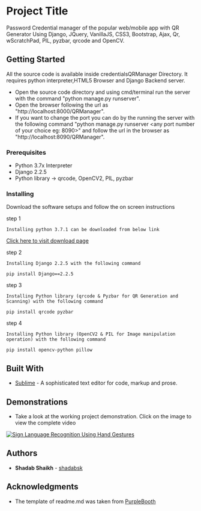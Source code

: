 # Project Title
Password Credential manager of the popular web/mobile app with QR Generator Using Django, JQuery, VanillaJS, CSS3, Bootstrap, Ajax, Qr, wScratchPad, PIL, pyzbar, qrcode and OpenCV.

## Getting Started
All the source code is available inside credentialsQRManager Directory. It requires python interpreter,HTML5 Browser and Django Backend server.
* Open the source code directory and using cmd/terminal run the server with the command "python manage.py runserver".
* Open the browser following the url as "http://localhost:8000/QRManager".	
* If you want to change the port you can do by the running the server with the following command "python manage.py runserver <any port number of your choice eg: 8090>" and follow the url in the browser as "http://localhost:8090/QRManager".	


### Prerequisites

* Python 3.7x Interpreter
* Django 2.2.5
* Python library -> qrcode, OpenCV2, PIL, pyzbar


### Installing

Download the software setups and follow the on screen instructions

step 1

```
Installing python 3.7.1 can be downloaded from below link
```
[Click here to visit download page](https://www.python.org/downloads/release/python-371/)

step 2

```
Installing Django 2.2.5 with the following command
```
```
pip install Django==2.2.5
```

step 3

```
Installing Python library (qrcode & Pyzbar for QR Generation and Scanning) with the following command
```
```
pip install qrcode pyzbar
```

step 4

```
Installing Python library (OpenCV2 & PIL for Image manipulation operation) with the following command
```
```
pip install opencv-python pillow
```

## Built With

* [Sublime](https://www.sublimetext.com/3) - A sophisticated text editor for code, markup and prose. 


## Demonstrations

* Take a look at the working project demonstration. Click on the image to view the complete video


[![Sign Language Recognition Using Hand Gestures](https://i.ytimg.com/vi/vayAYFZrfsU/maxresdefault.jpg)](https://youtu.be/vayAYFZrfsU)


## Authors

* **Shadab Shaikh** - [shadabsk](https://github.com/shadabsk)

## Acknowledgments

* The template of readme.md was taken from [PurpleBooth](https://github.com/PurpleBooth)
